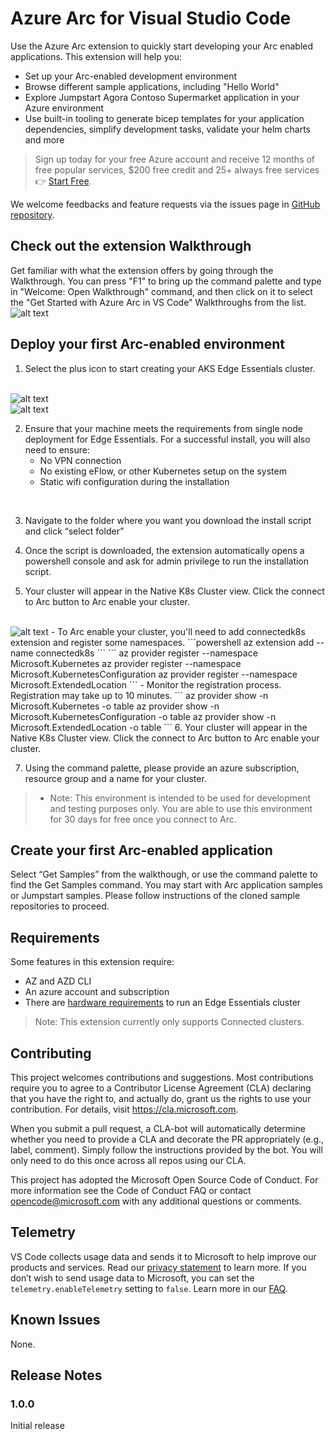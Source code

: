 # Azure Arc for Visual Studio Code 

Use the Azure Arc extension to quickly start developing your Arc enabled applications. This extension will help you: 

- Set up your Arc-enabled development environment
- Browse different sample applications, including "Hello World"
- Explore Jumpstart Agora Contoso Supermarket application in your Azure environment
- Use built-in tooling to generate bicep templates for your application dependencies, simplify development tasks, validate your helm charts and more 

> Sign up today for your free Azure account and receive 12 months of free popular services, $200 free credit and 25+ always free services 👉 [Start Free](https://azure.microsoft.com/free/open-source).

We welcome feedbacks and feature requests via the issues page in [GitHub repository](https://github.com/Azure/azurearc-dev).

## Check out the extension Walkthrough
Get familiar with what the extension offers by going through the Walkthrough. You can press "F1" to bring up the command palette and type in "Welcome: Open Walkthrough" command, and then click on it to select the "Get Started with Azure Arc in VS Code" Walkthroughs from the list.
<img src="https://petwsa.blob.core.windows.net/vscext/openWalkthrough.png" alt="alt text">

## Deploy your first Arc-enabled environment
1. Select the plus icon to start creating your AKS Edge Essentials cluster.
<br/>
<img src="https://petwsa.blob.core.windows.net/vscext/provisionAksEE.png" alt="alt text">
<br/>
<img src="https://petwsa.blob.core.windows.net/vscext/provisionAksEeNotification.png" alt="alt text">

2. Ensure that your machine meets the requirements from single node deployment for Edge Essentials. For a successful install, you will also need to ensure:
    - No VPN connection 
    - No existing eFlow, or other Kubernetes setup on the system 
    - Static wifi configuration during the installation

<br/>

3. Navigate to the folder where you want you download the install script and click “select folder” 

4. Once the script is downloaded, the extension automatically opens a powershell console and ask for admin privilege to run the installation script.

5. Your cluster will appear in the Native K8s Cluster view. Click the connect to Arc button to Arc enable your cluster.
<br/>
<img src="https://petwsa.blob.core.windows.net/vscext/connectToArcIcon.png" alt="alt text">
   - To Arc enable your cluster, you'll need to add connectedk8s extension and register some namespaces.
   ```powershell
   az extension add --name connectedk8s
   ```
   ```
   az provider register --namespace Microsoft.Kubernetes
   az provider register --namespace Microsoft.KubernetesConfiguration
   az provider register --namespace Microsoft.ExtendedLocation
   ```
   - Monitor the registration process. Registration may take up to 10 minutes.
   ```
   az provider show -n Microsoft.Kubernetes -o table
   az provider show -n Microsoft.KubernetesConfiguration -o table
   az provider show -n Microsoft.ExtendedLocation -o table
   ```
6. Your cluster will appear in the Native K8s Cluster view. Click the connect to Arc button to Arc enable your cluster. 

7. Using the command palette, please provide an azure subscription, resource group and a name for your cluster.

> - Note: This environment is intended to be used for development and testing purposes only. You are able to use this environment for 30 days for free once you connect to Arc.


## Create your first Arc-enabled application
Select “Get Samples” from the walkthough, or use the command palette to find the Get Samples command. You may start with Arc application samples or Jumpstart samples. Please follow instructions of the cloned sample repositories to proceed.

## Requirements

Some features in this extension require:
- AZ and AZD CLI
- An azure account and subscription
- There are [hardware requirements](https://learn.microsoft.com/en-us/azure/aks/hybrid/aks-edge-system-requirements) to run an Edge Essentials cluster

> Note: This extension currently only supports Connected clusters.

## Contributing

This project welcomes contributions and suggestions. Most contributions require you to agree to a Contributor License Agreement (CLA) declaring that you have the right to, and actually do, grant us the rights to use your contribution. For details, visit https://cla.microsoft.com.

When you submit a pull request, a CLA-bot will automatically determine whether you need to provide a CLA and decorate the PR appropriately (e.g., label, comment). Simply follow the instructions provided by the bot. You will only need to do this once across all repos using our CLA.

This project has adopted the Microsoft Open Source Code of Conduct. For more information see the Code of Conduct FAQ or contact opencode@microsoft.com with any additional questions or comments.

## Telemetry
VS Code collects usage data and sends it to Microsoft to help improve our products and services. Read our [privacy statement](https://privacy.microsoft.com/en-us/privacystatement) to learn more. If you don’t wish to send usage data to Microsoft, you can set the `telemetry.enableTelemetry` setting to `false`. Learn more in our [FAQ](https://code.visualstudio.com/docs/supporting/faq#_how-to-disable-telemetry-reporting).

## Known Issues

None.

## Release Notes

### 1.0.0

Initial release
